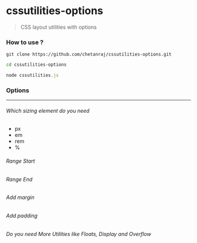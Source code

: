 # cssutilities-options

> CSS layout utilities with options

### How to use ?

```
git clone https://github.com/chetanraj/cssutilities-options.git
```

```bash
cd cssutilities-options
```

```js
node cssutilities.js 
```

### Options
---

###### Which sizing element do you need
+ px
+ em
+ rem
+ %

###### Range Start

###### Range End

###### Add margin

###### Add padding

###### Do you need More Utilities like Floats, Display and Overflow